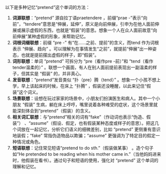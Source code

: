 以下是多种记忆“pretend”这个单词的方法：
1. **词源联想**：“pretend” 源自拉丁语praetendere ，前缀“prae -”表示“向前”，“tendere”意思是“伸展，延伸”，原义是向前伸展，引申为在他人面前伸展或展示虚假的东西，也就是“假装”的意思。想象一个人在众人面前故意“向前伸展”某种虚假的形象，来帮助记忆。 
2. **词根词缀联想**：前缀 “pre -” 有“在……之前、提前”的含义，而tend 作为词根表示 “伸展、趋向” 。可以理解为在事情发生“之前”，就提前“伸展”出一种姿态，也就是提前摆出虚假的样子，即“假装”。
3. **词形联想**：单词 “pretend” 可拆分为 “pre（看作pre -前）”和 “tend（看作tender温柔的）” 。联想一个画面，有人在别人面前提前表现出一副温柔的样子，但其实是 “假装” 的，并非真心。 
4. **发音联想**：“pretend”发音类似 “扑（pre）腾（tend）” 。想象一个小孩不想上学，早上该起床的时候，在床上 “扑腾” ，假装还没睡醒，以此来记住“假装”这个词义。 
5. **场景联想**：设想在玩过家家的场景中，小朋友们扮演医生和病人。其中一个小朋友 “假装” 生病，躺在床上哼哼，嘴里说着各种难受的症状，这个场景里就能深刻体会到“pretend”（假装）的含义。 
6. **相关词汇联想**：与“pretend”相关的词有“fake”（作动词也表示“伪造、假装”） 、“assume”（假设、假定，也有假装某种态度或样子的意思）。把这几个词放在一起记忆，分析它们语义的细微差别，比如 “pretend” 更侧重有意识地装假；“fake” 常指伪造物品以欺骗；“assume” 更强调为了特定目的假定一种情况或角色。 
7. **短语联想**：记住常见短语“pretend to do sth.”（假装做某事） 。造个句子如“He pretended to be reading when his mother came in.”（当他妈妈进来时，他假装在看书）。通过句子和短语的使用，强化对 “pretend” 这个单词的理解和记忆。 